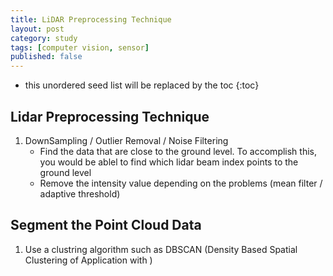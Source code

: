 ```yaml
---
title: LiDAR Preprocessing Technique
layout: post
category: study
tags: [computer vision, sensor]
published: false
---
```


* this unordered seed list will be replaced by the toc
{:toc}

## Lidar Preprocessing Technique

1. DownSampling / Outlier Removal / Noise Filtering 
    - Find the data that are close to the ground level. To accomplish this, you would be ablel to find which lidar beam index points to the ground level
    - Remove the intensity value depending on the problems (mean filter / adaptive threshold)

## Segment the Point Cloud Data
1. Use a clustring algorithm such as DBSCAN (Density Based Spatial Clustering of Application with )
